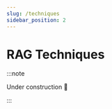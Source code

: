```yaml
---
slug: /techniques
sidebar_position: 2
---
```


# RAG Techniques

:::note

Under construction 🚧

:::


<!-- https://github.com/NirDiamant/RAG_Techniques -->
<!-- https://cdn.prod.website-files.com/61082de7b224bba038edad53/6606beed4962875c7f8297a2_Advanced%20RAG%20Techniques%20Whitepaper%20WillowTree.pdf -->
